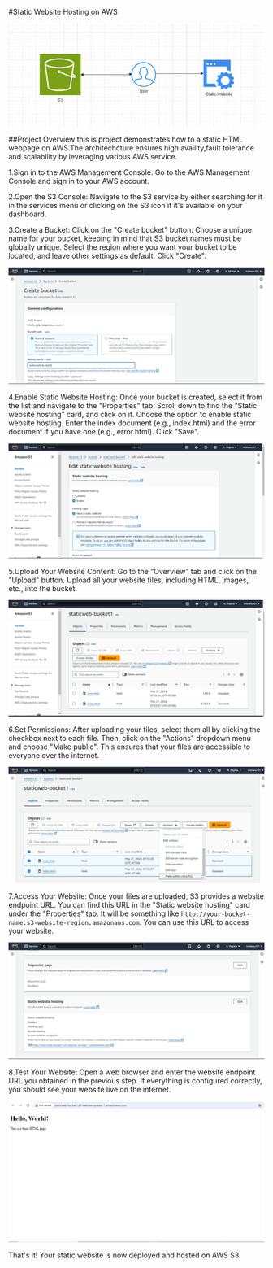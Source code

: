 
#Static Website Hosting on AWS


![alt text](pic.PNG)





##Project Overview
this is project demonstrates how to a static HTML webpage on AWS.The architechcture ensures high availity,fault tolerance and scalability by leveraging various AWS service.



1.Sign in to the AWS Management Console: Go to the AWS Management Console and sign in to your AWS account.

2.Open the S3 Console: Navigate to the S3 service by either searching for it in the services menu or clicking on the S3 icon if it's available on your dashboard.

3.Create a Bucket: Click on the "Create bucket" button. Choose a unique name for your bucket, keeping in mind that S3 bucket names must be globally unique. Select the region where you want your bucket to be located, and leave other settings as default. Click "Create".

![alt text](01.PNG)


4.Enable Static Website Hosting: Once your bucket is created, select it from the list and navigate to the "Properties" tab. Scroll down to find the "Static website hosting" card, and click on it. Choose the option to enable static website hosting. Enter the index document (e.g., index.html) and the error document if you have one (e.g., error.html). Click "Save".


![alt text](3.PNG)


5.Upload Your Website Content: Go to the "Overview" tab and click on the "Upload" button. Upload all your website files, including HTML, images, etc., into the bucket.


![alt text](2.PNG)



6.Set Permissions: After uploading your files, select them all by clicking the checkbox next to each file. Then, click on the "Actions" dropdown menu and choose "Make public". This ensures that your files are accessible to everyone over the internet.


![alt text](PUBLIC.PNG)



7.Access Your Website: Once your files are uploaded, S3 provides a website endpoint URL. You can find this URL in the "Static website hosting" card under the "Properties" tab. It will be something like `http://your-bucket-name.s3-website-region.amazonaws.com`. You can use this URL to access your website.


![alt text](4.PNG)


8.Test Your Website: Open a web browser and enter the website endpoint URL you obtained in the previous step. If everything is configured correctly, you should see your website live on the internet.


![alt text](5.PNG)


That's it! Your static website is now deployed and hosted on AWS S3.
